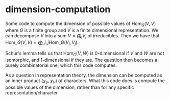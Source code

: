 # dimension-computation

Some code to compute the dimension of possible values of $\mathrm{Hom}_G(V, V)$ where $G$ is a finite group and $V$ is a finite dimensional representation. We can decompose $V$ into a sum $V = \bigoplus_i V_i$ of irreducibles. Then we have that $\mathrm{Hom}\_G(V, V) = \bigoplus\_{i, j}\mathrm{Hom}\_G(V_i, V_j).$

Schur's lemma tells us that $\mathrm{Hom}_G(V, W)$ is $0$-dimensional if $V$ and $W$ are not isomorphic, and $1$-dimensional if they are. The question then becomes a purely combinatorial one, which this code computes.

As a question in representation theory, the dimension can be computed as an inner product $\langle \chi_V, \chi_V \rangle$ of characters. What this code does is compute the possible values of the dimension, rather than for any specific representation/character.